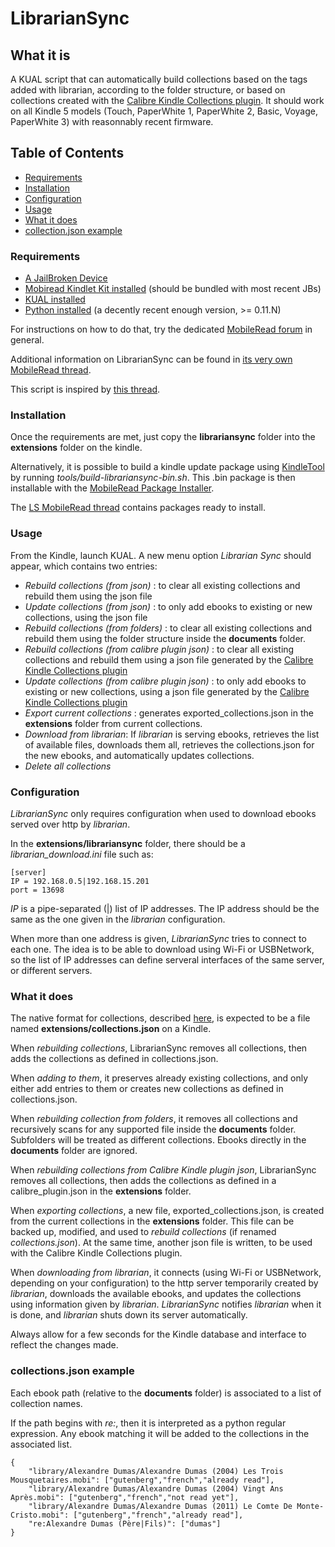 # LibrarianSync


## What it is

A KUAL script that can automatically build collections based on the tags added
with librarian, according to the folder structure, or based on collections
created with the [Calibre Kindle Collections plugin](http://www.mobileread.com/forums/showthread.php?t=244202).
It should work on all Kindle 5 models (Touch, PaperWhite 1, PaperWhite 2, Basic, Voyage, PaperWhite 3) with
reasonnably recent firmware.

## Table of Contents

- [Requirements](#requirements-1)
- [Installation](#installation)
- [Configuration](#configuration-1)
- [Usage](#usage-1)
- [What it does](#what-it-does)
- [collection.json example](#collectionsjson-example)

### Requirements


- [A JailBroken Device](http://www.mobileread.com/forums/showthread.php?t=186645)
- [Mobiread Kindlet Kit installed](http://www.mobileread.com/forums/showthread.php?t=233932) (should be bundled with most recent JBs)
- [KUAL installed](http://www.mobileread.com/forums/showthread.php?t=203326)
- [Python installed](http://www.mobileread.com/forums/showthread.php?t=195474) (a decently recent enough version, >= 0.11.N)

For instructions on how to do that, try the dedicated
[MobileRead forum](http://www.mobileread.com/forums/forumdisplay.php?f=150) in
general.

Additional information on LibrarianSync can be found in [its very own MobileRead thread](http://www.mobileread.com/forums/showthread.php?p=2903535).


This script is inspired by
[this thread](http://www.mobileread.com/forums/showthread.php?t=160855).

### Installation

Once the requirements are met, just copy the **librariansync** folder into the
**extensions** folder on the kindle.

Alternatively, it is possible to build a kindle update package using
[KindleTool](https://github.com/NiLuJe/KindleTool) by running
*tools/build-librariansync-bin.sh*.
This .bin package is then installable with the [MobileRead Package Installer](http://www.mobileread.com/forums/showthread.php?t=251143).

The [LS MobileRead thread](http://www.mobileread.com/forums/showthread.php?p=2903535) contains packages ready to install.

### Usage

From the Kindle, launch KUAL. A new menu option *Librarian Sync* should appear,
which contains two entries:

- *Rebuild collections (from json)* :
    to clear all existing collections and rebuild them using the json file
- *Update collections (from json)* :
    to only add ebooks to existing or new collections, using the json file
- *Rebuild collections (from folders)* :
    to clear all existing collections and rebuild them using the folder structure
    inside the **documents** folder.
- *Rebuild collections (from calibre plugin json)* :
    to clear all existing collections and rebuild them using a json file generated
    by the [Calibre Kindle Collections plugin](http://www.mobileread.com/forums/showthread.php?t=244202)
- *Update collections (from calibre plugin json)* :
    to only add ebooks to existing or new collections, using a json file generated
    by the [Calibre Kindle Collections plugin](http://www.mobileread.com/forums/showthread.php?t=244202)
- *Export current collections* :
    generates exported_collections.json in the **extensions** folder from current
    collections.
- *Download from librarian*:
    If *librarian* is serving ebooks, retrieves the list of available files,
    downloads them all, retrieves the collections.json for the new ebooks, and
    automatically updates collections.
- *Delete all collections*


### Configuration

*LibrarianSync* only requires configuration when used to download ebooks served
over http by *librarian*.

In the **extensions/librariansync** folder, there should be a *librarian_download.ini*
file such as:

    [server]
    IP = 192.168.0.5|192.168.15.201
    port = 13698


*IP* is a pipe-separated (|) list of IP addresses.
The IP address should be the same as the one given in the *librarian* configuration.

When more than one address is given, *LibrarianSync* tries to connect to each one.
The idea is to be able to download using Wi-Fi or USBNetwork, so the list of IP
addresses can define serveral interfaces of the same server, or different servers.

### What it does

The native format for collections, described [here](#collectionsjson-example),
is expected to be a file named **extensions/collections.json** on a Kindle.


When *rebuilding collections*, LibrarianSync removes all collections, then adds
the collections as defined in collections.json.

When *adding to them*, it preserves already existing collections, and only either
add entries to them or creates new collections as defined in collections.json.

When *rebuilding collection from folders*, it removes all collections and
recursively scans for any supported file inside the **documents** folder.
Subfolders will be treated as different collections.
Ebooks directly in the **documents** folder are ignored.

When *rebuilding collections from Calibre Kindle plugin json*, LibrarianSync
removes all collections, then adds the collections as defined in a
calibre_plugin.json in the **extensions** folder.

When *exporting collections*, a new file, exported_collections.json, is created
from the current collections in the **extensions** folder. This file can be
backed up, modified, and used to *rebuild collections* (if renamed
*collections.json*).
At the same time, another json file is written, to be used with the Calibre
Kindle Collections plugin.

When *downloading from librarian*, it connects (using Wi-Fi or USBNetwork, depending
on your configuration) to the http server temporarily created by *librarian*,
downloads the available ebooks, and updates the collections using information given
by *librarian*.
*LibrarianSync* notifies *librarian* when it is done, and *librarian* shuts down
its server automatically.

Always allow for a few seconds for the Kindle database and interface to reflect the
changes made.

### collections.json example

Each ebook path (relative to the **documents** folder) is associated to a
list of collection names.

If the path begins with *re:*, then it is interpreted as a python regular
expression.
Any ebook matching it will be added to the collections in the associated list.

    {
        "library/Alexandre Dumas/Alexandre Dumas (2004) Les Trois Mousquetaires.mobi": ["gutenberg","french","already read"],
        "library/Alexandre Dumas/Alexandre Dumas (2004) Vingt Ans Après.mobi": ["gutenberg","french","not read yet"],
        "library/Alexandre Dumas/Alexandre Dumas (2011) Le Comte De Monte-Cristo.mobi": ["gutenberg","french","already read"],
        "re:Alexandre Dumas (Père|Fils)": ["dumas"]
    }

